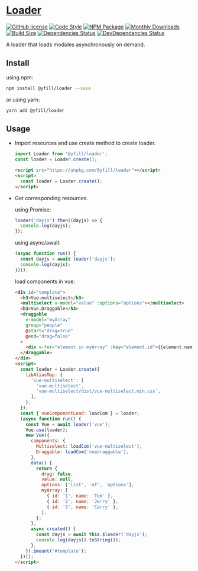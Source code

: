 # [Loader](https://yfill.cn/loader)

[![GitHub license][mit]][mit-url]
[![Code Style][code-style]][code-style-url]
[![NPM Package][npm]][npm-url]
[![Monthly Downloads][md]][md-url]
[![Build Size][build-size]][build-size-url]
[![Dependencies Status][dependencies-status]][dependencies-status-url]
[![DevDependencies Status][dev-dependencies-status]][dev-dependencies-status-url]

A loader that loads modules asynchronously on demand.

## Install

using npm:

```sh
npm install @yfill/loader --save
```

or using yarn:

```sh
yarn add @yfill/loader
```

## Usage

- Import resources and use create method to create loader.

  ```js
  import Loader from '@yfill/loader';
  const loader = Loader.create();
  ```

  ```html
  <script src="https://unpkg.com/@yfill/loader"></script>
  <script>
    const loader = Loader.create();
  </script>
  ```

- Get corresponding resources.

  using Promise:

  ```js
  loader('dayjs').then((dayjs) => {
    console.log(dayjs);
  });
  ```

  using async/await:

  ```js
  (async function run() {
    const dayjs = await loader('dayjs');
    console.log(dayjs);
  })();
  ```

  load components in vue:

  ```html
  <div id="template">
    <h3>Vue-multiselect</h3>
    <multiselect v-model="value" :options="options"></multiselect>
    <h3>Vue.Draggable</h3>
    <draggable
      v-model="myArray"
      group="people"
      @start="drag=true"
      @end="drag=false"
    >
      <div v-for="element in myArray" :key="element.id">{{element.name}}</div>
    </draggable>
  </div>
  <script>
    const loader = Loader.create({
      libAliasMap: {
        'vue-multiselect': [
          'vue-multiselect',
          'vue-multiselect/dist/vue-multiselect.min.css',
        ],
      },
    });
    const { vueComponentLoad: loadCom } = loader;
    (async function run() {
      const Vue = await loader('vue');
      Vue.use(loader);
      new Vue({
        components: {
          Multiselect: loadCom('vue-multiselect'),
          Draggable: loadCom('vuedraggable'),
        },
        data() {
          return {
            drag: false,
            value: null,
            options: ['list', 'of', 'options'],
            myArray: [
              { id: '1', name: 'Tom' },
              { id: '2', name: 'Jerry' },
              { id: '3', name: 'Carry' },
            ],
          };
        },
        async created() {
          const dayjs = await this.$loader('dayjs');
          console.log(dayjs().toString());
        },
      }).$mount('#template');
    })();
  </script>
  ```

[mit]: https://img.shields.io/badge/license-MIT-blue.svg
[mit-url]: https://github.com/Yfill/loader/blob/main/LICENSE
[code-style]: https://img.shields.io/badge/code_style-airbnb-brightgreen
[code-style-url]: https://www.npmjs.com/package/eslint-config-airbnb
[md]: https://badgen.net/npm/dm/@yfill/loader
[md-url]: https://npmcharts.com/compare/@yfill/loader?minimal=true
[npm]: https://img.shields.io/npm/v/@yfill/loader.svg
[npm-url]: https://www.npmjs.com/package/@yfill/loader
[build-size]: https://badgen.net/bundlephobia/minzip/@yfill/loader
[build-size-url]: https://bundlephobia.com/result?p=@yfill/loader
[dependencies-status]: https://david-dm.org/Yfill/loader/status.svg
[dependencies-status-url]: https://david-dm.org/Yfill/loader
[dev-dependencies-status]: https://david-dm.org/Yfill/loader/dev-status.svg
[dev-dependencies-status-url]: https://david-dm.org/Yfill/loader?type=dev
